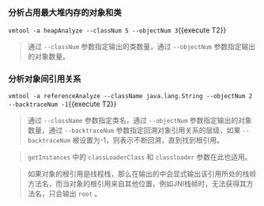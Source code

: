 ### 分析占用最大堆内存的对象和类

`vmtool -a heapAnalyze --classNum 5 --objectNum 3`{{execute T2}}

> 通过 `--classNum` 参数指定输出的类数量，通过 `--objectNum` 参数指定输出的对象数量。

### 分析对象间引用关系

`vmtool -a referenceAnalyze --className java.lang.String --objectNum 2 --backtraceNum -1`{{execute T2}}

> 通过 `--className` 参数指定类名，通过 `--objectNum` 参数指定输出的对象数量，通过 `--backtraceNum` 参数指定回溯对象引用关系的层级，如果 `--backtraceNum` 被设置为-1，则表示不断回溯，直到找到根引用。

> `getInstances` 中的 `classLoaderClass` 和 `classloader` 参数在此也适用。

> 如果对象的根引用是线程栈，那么在输出的中会显式输出该引用所处的栈帧方法名，而当对象的根引用来自其他位置，例如JNI栈帧时，无法获得其方法名，只会输出 `root` 。
